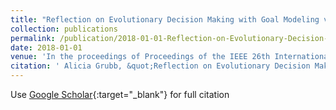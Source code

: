 ```yaml
---
title: "Reflection on Evolutionary Decision Making with Goal Modeling via Empirical Studies"
collection: publications
permalink: /publication/2018-01-01-Reflection-on-Evolutionary-Decision-Making-with-Goal-Modeling-via-Empirical-Studies
date: 2018-01-01
venue: 'In the proceedings of Proceedings of the IEEE 26th International Requirements Engineering Conference textbackslashnormalfont (textbackslashbf RE)'
citation: ' Alicia Grubb, &quot;Reflection on Evolutionary Decision Making with Goal Modeling via Empirical Studies.&quot; In the proceedings of Proceedings of the IEEE 26th International Requirements Engineering Conference textbackslashnormalfont (textbackslashbf RE), 2018.'
---
```

Use [Google Scholar](https://scholar.google.com/scholar?q=Reflection+on+Evolutionary+Decision+Making+with+Goal+Modeling+via+Empirical+Studies){:target="_blank"} for full citation